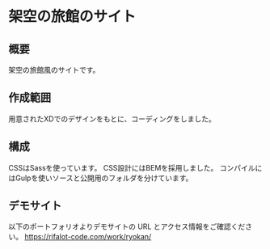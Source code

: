 # 架空の旅館のサイト

## 概要
架空の旅館風のサイトです。

## 作成範囲
用意されたXDでのデザインをもとに、コーディングをしました。

## 構成
CSSはSassを使っています。
CSS設計にはBEMを採用しました。
コンパイルにはGulpを使いソースと公開用のフォルダを分けています。

## デモサイト
以下のポートフォリオよりデモサイトの URL とアクセス情報をご確認ください。
https://rifalot-code.com/work/ryokan/
